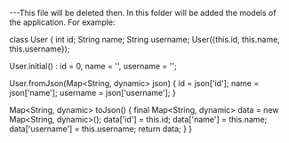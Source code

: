 ---This file will be deleted then.
In this folder will be added the models of the application.
For example:

class User {
int id;
String name;
String username;
User({this.id, this.name, this.username});

User.initial()
: id = 0,
name = '',
username = '';

User.fromJson(Map<String, dynamic> json) {
id = json['id'];
name = json['name'];
username = json['username'];
}

Map<String, dynamic> toJson() {
final Map<String, dynamic> data = new Map<String, dynamic>();
data['id'] = this.id;
data['name'] = this.name;
data['username'] = this.username;
return data;
}
}
